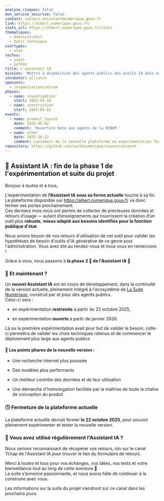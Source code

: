 ```yaml
---
analyse_risques: false
mon_service_securise: false
contact: contact-assistant@numerique.gouv.fr
link: https://albert.numerique.gouv.fr/
stats_url: https://albert.numerique.gouv.fr/stats
thematiques:
  - Administratif
  - Outil technique
usertypes:
  - etat
techno:
  - svelt
  - python
title: L'assistant IA
mission: 'Mettre à disposition des agents publics des outils IA dans un environnement souverain et sécurisé '
incubator: alliance
sponsors:
  - /organisations/dinum
phases:
  - name: investigation
    start: 2025-03-10
  - name: construction
    start: 2025-05-02
events:
  - name: product_launch
    date: 2025-05-02
    comment: 'Ouverture beta aux agents de la DINUM '
  - name: other
    date: 2025-10-22
    comment: Lancement de la nouvelle plateforme en expérimentation fermée
repository: https://github.com/suitenumerique/conversations#
---
```

## 🧭 Assistant IA : fin de la phase 1 de l'expérimentation et suite du projet

Bonjour à toutes et à tous,

L’expérimentation de **l’Assistant IA sous sa forme actuelle** touche à sa fin. Le plateforme disponible sur <https://albert.numerique.gouv.fr> va donc fermer ses portes prochainement.\
Ces derniers mois nous ont permis de collecter de précieuses données et retours d’usage — autant d’enseignements qui nourrissent la création d’un outil plus **robuste**, **mieux adapté aux besoins identifiés pour la fonction publique d'état**.

Nous avions besoin de vos retours d'utilisation de cet outil pour valider les hypothèses de besoin d'outils d'IA générative de ce genre pour l'administration. Vous avez été au rendez-vous et nous vous en remercions !

Grâce à vous, nous passons à **la phase 2 🚀 de l'Assistant IA 🤖**

### 🚧 Et maintenant ?

Un **nouvel Assistant IA** est en cours de développement, dans la continuité de la version actuelle, pleinement intégré à l'écosystème de [La Suite Numérique](https://lasuite.numerique.gouv.fr/), construit par et pour des agents publics.\
Celui-ci sera :

* en expérimentation **restreinte** à partir du 22 octobre 2025,

* en expérimentation **ouverte&#x20;**&#xE0; partir de janvier 2026.

Là ou la première expérimentation avait pour but de valider le besoin, celle-ci permettra de valider les choix techniques retenus et de commencer le déploiement plus large aux agents publics

#### 🗼 Les points phares de la nouvelle version :

* Une recherche internet plus poussée

* Des modèles plus performants

* Un meilleur contrôle des données et de leur utilisation

* Une démarche d'homologation facilitée par la maîtrise de toute la chaîne de conception du produit

### 🕓 Fermeture de la plateforme actuelle

La plateforme actuelle devrait fermer **le 22 octobre 2025**, pour pouvoir pleinement expérimenter et tester la nouvelle version.

### 💫 Vous avez utilisé régulièrement l'Assistant IA ?

Nous serions reconnaissant de récupérer vos retours, rdv sur le canal Tchap de l'Assistant IA pour trouver le lien du formulaire de retours.

Merci à toutes et tous pour vos échanges, vos idées, vos tests et votre bienveillance tout au long de cette aventure 🙏\
La suite s’annonce passionnante, et nous avons hâte de continuer à la construire avec vous.

Les informations sur la suite du projet viendront sur ce canal dans les prochains jours.
